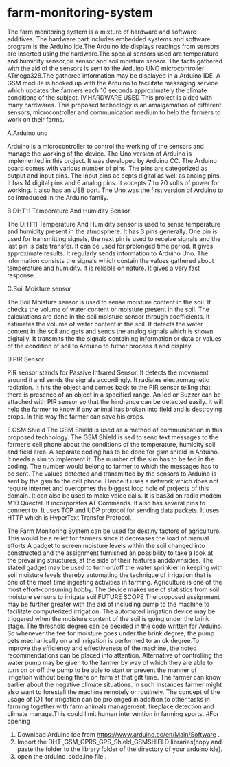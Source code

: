# farm-monitoring-system
The farm monitoring system is a mixture of hardware and software additives. The hardware part includes embedded systems and software program is the Arduino ide.The Arduino ide displays readings from sensors are inserted using the hardware.The special sensors used are temperature and humidity sensor,pir sensor and soil moisture 
sensor. The facts gathered with the aid of the sensors is sent to the Arduino UNO microcontroller ATmega328.The gathered information may be displayed in a Arduino IDE. A GSM module is hooked up with the Arduino to facilitate messaging service which updates the farmers each 10 seconds approximately the climate conditions of the subject.
IV.HARDWARE USED
This project is aided with many hardwares. This proposed technology is an amalgamation of different sensors, microcontroller and communication medium to help the farmers to work on their farms.

A.Arduino uno

Arduino is a microcontroller to control the working of the sensors and manage the working of the device. The Uno version of Arduino is implemented in this project. It was developed by Arduino CC. The Arduino board comes with various number of pins. The pins are categorized as output and input pins. The input pins ac cepts digital as well as analog pins. It has 14 digital pins and 
6 analog pins. It accepts 7 to 20 volts of power for working. It also has an USB port. The Uno was the first version of Arduino to be introduced in the Arduino family. 

B.DHT11 Temperature And Humidity Sensor

The DHT11 Temperature And Humidity sensor is used to sense temperature and humidity present in the atmosphere. It has 3 pins generally. One pin is used for transmitting signals, the next pin is used to receive signals and the last pin is data transfer. It can be used for prolonged time period. It gives approximate results. It regularly sends information to Arduino Uno. The information
consists the signals which contain the values gathered about temperature and humidity. It is reliable on nature. It gives a very fast response. 

C.Soil Moisture sensor

The Soil Moisture sensor is used to sense moisture content in the soil. It checks the volume of water content or moisture present in the soil. The calculations are done in the soil moisture sensor through coefficients. It estimates the volume of water content in the soil. It detects the water content in the soil and gets and sends the analog signals which is shown digitally. It transmits
the the signals containing information or data or values of the condition of soil to Arduino to futher process it and display.

D.PIR Sensor

PIR sensor stands for Passive Infrared Sensor. It detects the movement around it and sends the signals accordingly. It radiates electromagnetic radiation. It hits the object and comes back to the PIR sensor telling that there is presence of an object in a specified range. An led or Buzzer can be attached with PIR sensor so that the hindrance can be detected easily. It will help the farmer to know if any animal has broken into field and is destroying  crops. In this way the farmer can save his crops.

E.GSM Shield
The GSM Shield is used as a method of communication in this proposed technology. The GSM Shield is sed to send text messages to the farmer’s cell phone about the conditions of the temperature, humidity soil and field area. A separate coding has to be done for gsm shield in Arduino. It needs a sim to implement it. The number of the sim has to be fed in the coding. The number would belong to
farmer to which the messages has to be sent. The values detected and transmitted by the sensors to Arduino is sent by the gsm to the cell phone. Hence it uses a network which does not require internet and overcpmes the biggest loop hole of projects of this domain. 
It can also be used to make voice calls. It is bas3d on radio modem M10 Quectel. It incorporates AT Commands. It also has several pins to connect to. It uses TCP and UDP protocol for sending data packets. It uses HTTP which is HyperText Transfer Protocol.


The Farm Monitoring System can be used for destiny factors of agriculture. This would be a relief for farmers since it decreases the load of manual efforts A gadget to      screen moisture levels within the soil changed into constructed and the assignment furnished an possibility to take a look at        the prevailing structures, at the side of their features anddownsides. The stated gadget 
may be used to turn on/off the water sprinkler in keeping with soil moisture levels thereby automating the technique of 
irrigation that is one of the most time ingesting activities in farming. Agriculture is one of the most effort-consuming hobby.     The device makes use of statistics from soil moisture sensors to irrigate soil FUTURE SCOPE
The proposed assignment may be further greater with the aid of including pump to  the       machine to facilitate computerized irrigation. The automated irrigation  device may be triggered when the moisture      content of the soil is going under the brink       stage.  The threshold degree can be decided    in the code written for Arduino. So whenever the fee for moisture goes under the brink
degree, the pump gets mechanically on and       irrigation is performed to an ok  degree.To improve the efficiency and 
effectiveness of the machine, the noted recommendations can be placed into attention. Alternative of controlling the water pump may be given to the farmer by way of which they are able to turn on or off the pump to be able to start or prevent the manner of irrigation without being there on     farm at that gift time. The farmer can know   earlier about the negative climate situations. In such 
instances farmer might also want to    forestall the machine remotely or routinely. The concept of the usage of IOT for 
irrigation can be prolonged in addition to  other tasks in farming together with farm   animals management, fireplace detection and climate manage.This could limit human intervention in   farming sports.
#For opening 
1. Download Arduino Ide from https://www.arduino.cc/en/Main/Software .
2. Import the  	DHT ,GSM_GPRS_GPS_Shield_GSMSHIELD libraries(copy and paste the folder to the library folder of the directory of your arduino ide).
3. open the arduino_code.ino file .
